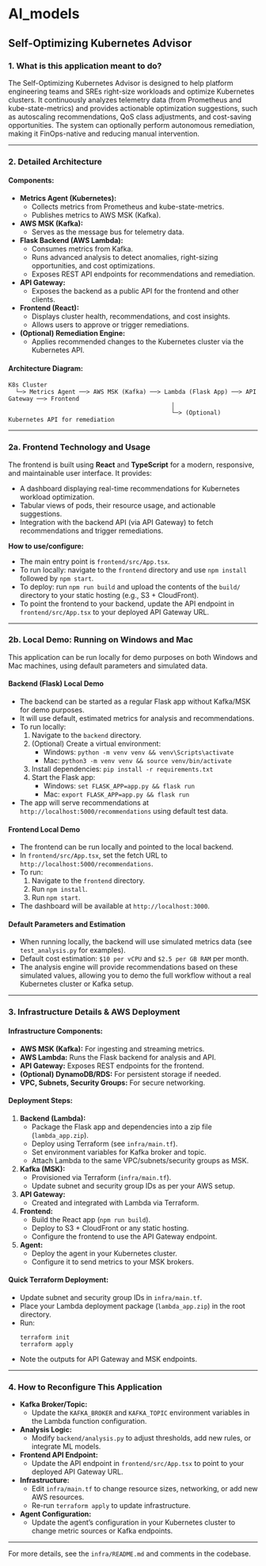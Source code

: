 # AI_models

## Self-Optimizing Kubernetes Advisor

### 1. What is this application meant to do?

The Self-Optimizing Kubernetes Advisor is designed to help platform engineering teams and SREs right-size workloads and optimize Kubernetes clusters. It continuously analyzes telemetry data (from Prometheus and kube-state-metrics) and provides actionable optimization suggestions, such as autoscaling recommendations, QoS class adjustments, and cost-saving opportunities. The system can optionally perform autonomous remediation, making it FinOps-native and reducing manual intervention.

---

### 2. Detailed Architecture

#### **Components:**
- **Metrics Agent (Kubernetes):**
  - Collects metrics from Prometheus and kube-state-metrics.
  - Publishes metrics to AWS MSK (Kafka).
- **AWS MSK (Kafka):**
  - Serves as the message bus for telemetry data.
- **Flask Backend (AWS Lambda):**
  - Consumes metrics from Kafka.
  - Runs advanced analysis to detect anomalies, right-sizing opportunities, and cost optimizations.
  - Exposes REST API endpoints for recommendations and remediation.
- **API Gateway:**
  - Exposes the backend as a public API for the frontend and other clients.
- **Frontend (React):**
  - Displays cluster health, recommendations, and cost insights.
  - Allows users to approve or trigger remediations.
- **(Optional) Remediation Engine:**
  - Applies recommended changes to the Kubernetes cluster via the Kubernetes API.

#### **Architecture Diagram:**

```
K8s Cluster
  └─> Metrics Agent ──> AWS MSK (Kafka) ──> Lambda (Flask App) ──> API Gateway ──> Frontend
                                              │
                                              └─> (Optional) Kubernetes API for remediation
```

---

### 2a. Frontend Technology and Usage

The frontend is built using **React** and **TypeScript** for a modern, responsive, and maintainable user interface. It provides:
- A dashboard displaying real-time recommendations for Kubernetes workload optimization.
- Tabular views of pods, their resource usage, and actionable suggestions.
- Integration with the backend API (via API Gateway) to fetch recommendations and trigger remediations.

**How to use/configure:**
- The main entry point is `frontend/src/App.tsx`.
- To run locally: navigate to the `frontend` directory and use `npm install` followed by `npm start`.
- To deploy: run `npm run build` and upload the contents of the `build/` directory to your static hosting (e.g., S3 + CloudFront).
- To point the frontend to your backend, update the API endpoint in `frontend/src/App.tsx` to your deployed API Gateway URL.

---

### 2b. Local Demo: Running on Windows and Mac

This application can be run locally for demo purposes on both Windows and Mac machines, using default parameters and simulated data.

#### **Backend (Flask) Local Demo**
- The backend can be started as a regular Flask app without Kafka/MSK for demo purposes.
- It will use default, estimated metrics for analysis and recommendations.
- To run locally:
  1. Navigate to the `backend` directory.
  2. (Optional) Create a virtual environment:
     - Windows: `python -m venv venv && venv\Scripts\activate`
     - Mac: `python3 -m venv venv && source venv/bin/activate`
  3. Install dependencies: `pip install -r requirements.txt`
  4. Start the Flask app:
     - Windows: `set FLASK_APP=app.py && flask run`
     - Mac: `export FLASK_APP=app.py && flask run`
- The app will serve recommendations at `http://localhost:5000/recommendations` using default test data.

#### **Frontend Local Demo**
- The frontend can be run locally and pointed to the local backend.
- In `frontend/src/App.tsx`, set the fetch URL to `http://localhost:5000/recommendations`.
- To run:
  1. Navigate to the `frontend` directory.
  2. Run `npm install`.
  3. Run `npm start`.
- The dashboard will be available at `http://localhost:3000`.

#### **Default Parameters and Estimation**
- When running locally, the backend will use simulated metrics data (see `test_analysis.py` for examples).
- Default cost estimation: `$10 per vCPU` and `$2.5 per GB RAM` per month.
- The analysis engine will provide recommendations based on these simulated values, allowing you to demo the full workflow without a real Kubernetes cluster or Kafka setup.

---

### 3. Infrastructure Details & AWS Deployment

#### **Infrastructure Components:**
- **AWS MSK (Kafka):** For ingesting and streaming metrics.
- **AWS Lambda:** Runs the Flask backend for analysis and API.
- **API Gateway:** Exposes REST endpoints for the frontend.
- **(Optional) DynamoDB/RDS:** For persistent storage if needed.
- **VPC, Subnets, Security Groups:** For secure networking.

#### **Deployment Steps:**
1. **Backend (Lambda):**
   - Package the Flask app and dependencies into a zip file (`lambda_app.zip`).
   - Deploy using Terraform (see `infra/main.tf`).
   - Set environment variables for Kafka broker and topic.
   - Attach Lambda to the same VPC/subnets/security groups as MSK.
2. **Kafka (MSK):**
   - Provisioned via Terraform (`infra/main.tf`).
   - Update subnet and security group IDs as per your AWS setup.
3. **API Gateway:**
   - Created and integrated with Lambda via Terraform.
4. **Frontend:**
   - Build the React app (`npm run build`).
   - Deploy to S3 + CloudFront or any static hosting.
   - Configure the frontend to use the API Gateway endpoint.
5. **Agent:**
   - Deploy the agent in your Kubernetes cluster.
   - Configure it to send metrics to your MSK brokers.

#### **Quick Terraform Deployment:**
- Update subnet and security group IDs in `infra/main.tf`.
- Place your Lambda deployment package (`lambda_app.zip`) in the root directory.
- Run:
  ```
  terraform init
  terraform apply
  ```
- Note the outputs for API Gateway and MSK endpoints.

---

### 4. How to Reconfigure This Application

- **Kafka Broker/Topic:**
  - Update the `KAFKA_BROKER` and `KAFKA_TOPIC` environment variables in the Lambda function configuration.
- **Analysis Logic:**
  - Modify `backend/analysis.py` to adjust thresholds, add new rules, or integrate ML models.
- **Frontend API Endpoint:**
  - Update the API endpoint in `frontend/src/App.tsx` to point to your deployed API Gateway URL.
- **Infrastructure:**
  - Edit `infra/main.tf` to change resource sizes, networking, or add new AWS resources.
  - Re-run `terraform apply` to update infrastructure.
- **Agent Configuration:**
  - Update the agent’s configuration in your Kubernetes cluster to change metric sources or Kafka endpoints.

---

For more details, see the `infra/README.md` and comments in the codebase.